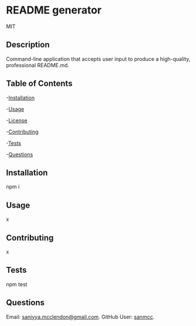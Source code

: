 
# README generator
MIT

## Description
Command-line application that accepts user input to produce a high-quality, professional README.md.

## Table of Contents 
-[Installation](#installation)

-[Usage](#usage)


 -[License](#license) 


-[Contributing](#contributing)

-[Tests](#tests)

-[Questions](#questions)

## Installation
npm i

## Usage
x
  
## Contributing
x

## Tests
npm test

## Questions
Email: saniyya.mcclendon@gmail.com. 
GitHub User: [sanmcc](https://github.com/sanmcc/).